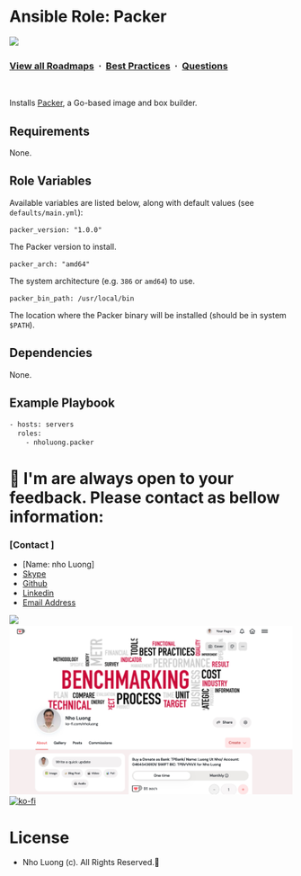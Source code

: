 # Ansible Role: Packer

![](https://i.imgur.com/waxVImv.png)
### [View all Roadmaps](https://github.com/nholuongut/all-roadmaps) &nbsp;&middot;&nbsp; [Best Practices](https://github.com/nholuongut/all-roadmaps/blob/main/public/best-practices/) &nbsp;&middot;&nbsp; [Questions](https://www.linkedin.com/in/nholuong/)
<br/>

Installs [Packer](https://www.packer.io), a Go-based image and box builder.

## Requirements

None.

## Role Variables

Available variables are listed below, along with default values (see `defaults/main.yml`):

    packer_version: "1.0.0"

The Packer version to install.

    packer_arch: "amd64"

The system architecture (e.g. `386` or `amd64`) to use.

    packer_bin_path: /usr/local/bin

The location where the Packer binary will be installed (should be in system `$PATH`).

## Dependencies

None.

## Example Playbook

    - hosts: servers
      roles:
        - nholuong.packer

# 🚀 I'm are always open to your feedback.  Please contact as bellow information:
### [Contact ]
* [Name: nho Luong]
* [Skype](luongutnho_skype)
* [Github](https://github.com/nholuongut/)
* [Linkedin](https://www.linkedin.com/in/nholuong/)
* [Email Address](luongutnho@hotmail.com)

![](https://i.imgur.com/waxVImv.png)
![](Donate.png)
[![ko-fi](https://ko-fi.com/img/githubbutton_sm.svg)](https://ko-fi.com/nholuong)

# License
* Nho Luong (c). All Rights Reserved.🌟